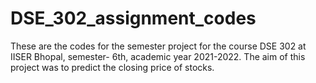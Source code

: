 # DSE_302_assignment_codes

These are the codes for the semester project for the course DSE 302 at IISER Bhopal, semester- 6th, academic year 2021-2022. The aim of this project was to predict the closing price of stocks.
